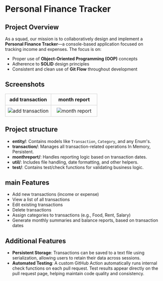 # Personal Finance Tracker

## Project Overview

As a squad, our mission is to collaboratively design and implement a **Personal Finance Tracker**—a console-based application focused on tracking income and expenses. The focus is on:

- Proper use of **Object-Oriented Programming (OOP)** concepts  
- Adherence to **SOLID** design principles  
- Consistent and clean use of **Git Flow** throughout development  

## Screenshots
<table style="width: 100%; border-collapse: collapse;"><tbody><tr><th style="width: 50%; text-align: center; border: 1px solid #ccc; padding: 8px;">add transaction </th><th style="width: 50%; text-align: center; border: 1px solid #ccc; padding: 8px;">month report</th></tr><tr><td style="width: 50%; text-align: center; border: 1px solid #ccc; padding: 8px;"><img style="max-width: 100%; height: auto;" alt="add transaction" src="https://github.com/user-attachments/assets/5ae19966-b8fd-4f59-bef7-c8908fd927a2"></td><td style="width: 50%; text-align: center; border: 1px solid #ccc; padding: 8px;"><img style="max-width: 100%; height: auto;" alt="month report" src="https://github.com/user-attachments/assets/6bc5e6b9-858a-478d-aa7a-d4010f7ce403"></td></tr></tbody></table>

## Project structure 
- **entity/**: Contains models like `Transaction`, `Category`, and any Enum's.
- **transaction/**: Manages all transaction-related operations In Memory, Persistent.  
- **monthreport/**: Handles reporting logic based on transaction dates.  
- **util/**: Includes file handling, date formatting, and other helpers.  
- **test/**: Contains test/check functions for validating business logic.
  
## main Features
- Add new transactions (income or expense)  
- View a list of all transactions  
- Edit existing transactions  
- Delete transactions  
- Assign categories to transactions (e.g., Food, Rent, Salary)  
- Generate monthly summaries and balance reports, based on transaction dates  

## Additional Features

- **Persistent Storage**: Transactions can be saved to a text file using serialization, allowing users to retain their data across sessions.  
- **Automated Testing**: A custom GitHub Action automatically runs internal check functions on each pull request. Test results appear directly on the pull request page, helping maintain code quality and consistency.  
